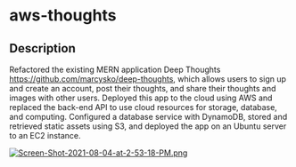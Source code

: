 # aws-thoughts

## Description

Refactored the existing MERN application Deep Thoughts https://github.com/marcysko/deep-thoughts, which allows users to sign up and create an account, post their thoughts, and share their thoughts and images with other users. Deployed this app to the cloud using AWS and replaced the back-end API to use cloud resources for storage, database, and computing. Configured a database service with DynamoDB, stored and retrieved static assets using S3, and deployed the app on an Ubuntu server to an EC2 instance.

[![Screen-Shot-2021-08-04-at-2-53-18-PM.png](https://i.postimg.cc/50st8rQy/Screen-Shot-2021-08-04-at-2-53-18-PM.png)](https://postimg.cc/5YF1Vn3W)
